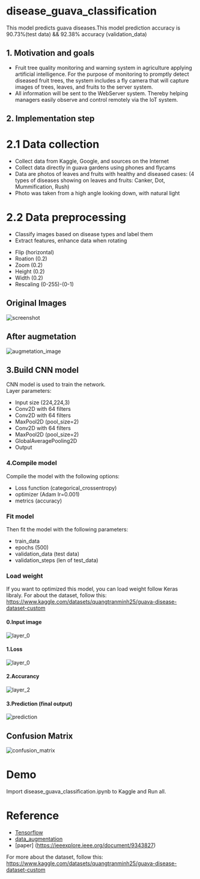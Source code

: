 # **disease_guava_classification**
This model predicts guava diseases.This model prediction accuracy is 90.73%(test data) && 92.38% accuracy (validation_data)


## **1. Motivation and goals**
- Fruit tree quality monitoring and warning system in agriculture applying artificial intelligence. For the purpose of monitoring to promptly detect diseased fruit trees, the system includes a fly camera that will capture images of trees, leaves, and fruits to the server system.
- All information will be sent to the WebServer system. Thereby helping managers easily observe and control remotely via the IoT system. 
## **2. Implementation step**

# **2.1 Data collection**
- Collect data from Kaggle, Google, and sources on the Internet
- Collect data directly in guava gardens using phones and flycams
- Data are photos of leaves and fruits with healthy and diseased cases: (4 types of diseases showing on leaves and fruits: Canker, Dot, Mummification, Rush)
- Photo was taken from a high angle looking down, with natural light
# **2.2 Data preprocessing**
- Classify images based on disease types and label them
- Extract features, enhance data when rotating
* Flip (horizontal)
* Roation (0.2)
* Zoom (0.2)
* Height (0.2)
* Width (0.2)
* Rescaling (0-255)-(0-1)
## Original Images 
![screenshot](https://github.com/bmathnguyen/disease_guava_classification/blob/main/output/output.png)

## After augmetation
![augmetation_image](https://github.com/bmathnguyen/disease_guava_classification/blob/main/output/output1.png)
## 3.Build CNN model
CNN model is used to train the network.<br>
Layer parameters:<br>
* Input size (224,224,3)
* Conv2D with 64 filters
* Conv2D with 64 filters
* MaxPool2D (pool_size=2)
* Conv2D with 64 filters
* MaxPool2D (pool_size=2)
* GlobalAveragePooling2D
* Output
### 4.Compile model
Compile the model with the following options:
* Loss function (categorical_crossentropy)
* optimizer (Adam lr=0.001)
* metrics (accuracy)
### Fit model
Then fit the model with the following parameters:
* train_data
* epochs (500)
* validation_data (test data)
* validation_steps (len of test_data)
### Load weight
If you want to optimized this model, you can load weight follow Keras libraly.
For about the dataset, follow this: https://www.kaggle.com/datasets/quangtranminh25/guava-disease-dataset-custom




#### 0.Input image
![layer_0](https://github.com/bmathnguyen/disease_guava_classification/blob/main/output/output.png)
#### 1.Loss 
![layer_0](https://github.com/bmathnguyen/disease_guava_classification/blob/main/output/output2.png)
#### 2.Accurancy 
![layer_2](https://github.com/bmathnguyen/disease_guava_classification/blob/main/output/output3.png)
#### 3.Prediction (final output)
![prediction](https://github.com/bmathnguyen/disease_guava_classification/blob/main/output/output4.png)

## Confusion Matrix
![confusion_matrix](https://github.com/bmathnguyen/disease_guava_classification/blob/main/output/output5.png)



# Demo
Import disease_guava_classification.ipynb to Kaggle and Run all.


# Reference
* [Tensorflow](https://www.tensorflow.org/)
* [data_augmentation](https://www.tensorflow.org/tutorials/images/data_augmentation)
* [paper] (https://ieeexplore.ieee.org/document/9343827)

For more about the dataset, follow this: https://www.kaggle.com/datasets/quangtranminh25/guava-disease-dataset-custom
